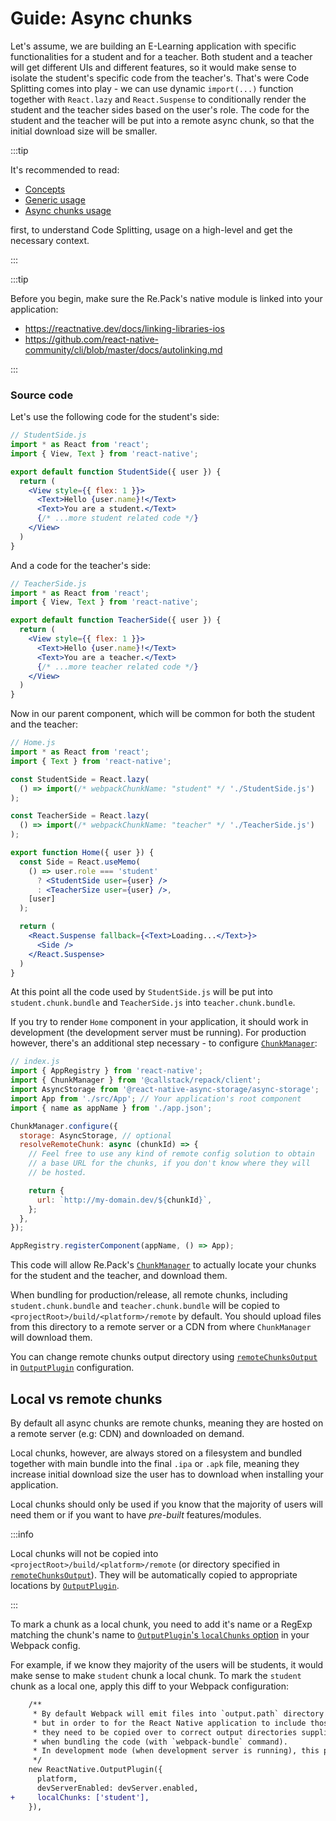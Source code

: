 # Guide: Async chunks

Let's assume, we are building an E-Learning application with specific functionalities for a student 
and for a teacher. Both student and a teacher will get different UIs and different features, so it
would make sense to isolate the student's specific code from the teacher's. That's were Code
Splitting comes into play - we can use dynamic `import(...)` function together with `React.lazy` and
`React.Suspense` to conditionally render the student and the teacher sides based on the user's role.
The code for the student and the teacher will be put into a remote async chunk, so that the initial
download size will be smaller. 

:::tip

It's recommended to read:

- [Concepts](./concepts)
- [Generic usage](./usage#generic-usage)
- [Async chunks usage](./usage#async-chunks)

first, to understand Code Splitting, usage on a high-level and get the necessary context.

:::

:::tip

Before you begin, make sure the Re.Pack's native module is linked into your application:

- https://reactnative.dev/docs/linking-libraries-ios
- https://github.com/react-native-community/cli/blob/master/docs/autolinking.md

:::

### Source code

Let's use the following code for the student's side:

```jsx
// StudentSide.js
import * as React from 'react';
import { View, Text } from 'react-native';

export default function StudentSide({ user }) {
  return (
    <View style={{ flex: 1 }}>
      <Text>Hello {user.name}!</Text>
      <Text>You are a student.</Text>
      {/* ...more student related code */}
    </View>
  )
}
```

And a code for the teacher's side:

```jsx
// TeacherSide.js
import * as React from 'react';
import { View, Text } from 'react-native';

export default function TeacherSide({ user }) {
  return (
    <View style={{ flex: 1 }}>
      <Text>Hello {user.name}!</Text>
      <Text>You are a teacher.</Text>
      {/* ...more teacher related code */}
    </View>
  )
}
```

Now in our parent component, which will be common for both the student and the teacher:

```jsx
// Home.js
import * as React from 'react';
import { Text } from 'react-native';

const StudentSide = React.lazy(
  () => import(/* webpackChunkName: "student" */ './StudentSide.js')
);

const TeacherSide = React.lazy(
  () => import(/* webpackChunkName: "teacher" */ './TeacherSide.js')
);

export function Home({ user }) {
  const Side = React.useMemo(
    () => user.role === 'student'
      ? <StudentSide user={user} />
      : <TeacherSize user={user} />,
    [user]
  );

  return (
    <React.Suspense fallback={<Text>Loading...</Text>}>
      <Side />
    </React.Suspense>
  )
}
```

At this point all the code used by `StudentSide.js` will be put into `student.chunk.bundle` and
`TeacherSide.js` into `teacher.chunk.bundle`.

If you try to render `Home` component in your application, it should work in development
(the development server must be running). For production however, there's an additional step
necessary - to configure [`ChunkManager`](../api/react-native/classes/ChunkManager):

```js
// index.js
import { AppRegistry } from 'react-native';
import { ChunkManager } from '@callstack/repack/client';
import AsyncStorage from '@react-native-async-storage/async-storage';
import App from './src/App'; // Your application's root component
import { name as appName } from './app.json';

ChunkManager.configure({
  storage: AsyncStorage, // optional
  resolveRemoteChunk: async (chunkId) => {
    // Feel free to use any kind of remote config solution to obtain
    // a base URL for the chunks, if you don't know where they will
    // be hosted.

    return {
      url: `http://my-domain.dev/${chunkId}`,
    };
  },
});

AppRegistry.registerComponent(appName, () => App);
```

This code will allow Re.Pack's [`ChunkManager`](../api/react-native/classes/ChunkManager) to
actually locate your chunks for the student and the teacher, and download them.

When bundling for production/release, all remote chunks, including `student.chunk.bundle` and
`teacher.chunk.bundle` will be copied to `<projectRoot>/build/<platform>/remote` by default.
You should upload files from this directory to a remote server or a CDN from where `ChunkManager`
will download them.

You can change remote chunks output directory using
[`remoteChunksOutput`](http://localhost:3000/docs/api/node/interfaces/OutputPluginConfig#remotechunksoutput)
in [`OutputPlugin`](http://localhost:3000/docs/api/node/classes/OutputPlugin) configuration.

## Local vs remote chunks

By default all async chunks are remote chunks, meaning they are hosted on a remote server (e.g: CDN)
and downloaded on demand.

Local chunks, however, are always stored on a filesystem and bundled together with main bundle into
the final `.ipa` or `.apk` file, meaning they increase initial download size the user has to
download when installing your application.

Local chunks should only be used if you know that the majority of users will need them or if you
want to have *pre-built* features/modules.

:::info

Local chunks will not be copied into `<projectRoot>/build/<platform>/remote` (or directory specified
in [`remoteChunksOutput`](http://localhost:3000/docs/api/node/interfaces/OutputPluginConfig#remotechunksoutput)).
They will be automatically copied to appropriate locations by
[`OutputPlugin`](http://localhost:3000/docs/api/node/classes/OutputPlugin).

:::

To mark a chunk as a local chunk, you need to add it's name or a RegExp matching the chunk's name to
[`OutputPlugin`'s `localChunks` option](../api/node/interfaces/OutputPluginConfig#localchunks) in
your Webpack config.

For example, if we know they majority of the users will be students, it would make sense to make 
`student` chunk a local chunk. To mark the `student` chunk as a local one, apply this diff to your
Webpack configuration:

```diff
    /**
     * By default Webpack will emit files into `output.path` directory (eg: `<root>/build/ios`),
     * but in order to for the React Native application to include those files (or a subset of those)
     * they need to be copied over to correct output directories supplied from React Native CLI
     * when bundling the code (with `webpack-bundle` command).
     * In development mode (when development server is running), this plugin is a no-op.
     */
    new ReactNative.OutputPlugin({
      platform,
      devServerEnabled: devServer.enabled,
+     localChunks: ['student'],
    }),
```